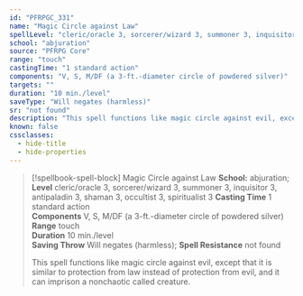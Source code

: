 ```yaml
---
id: "PFRPGC_331"
name: "Magic Circle against Law"
spellLevel: "cleric/oracle 3, sorcerer/wizard 3, summoner 3, inquisitor 3, antipaladin 3, shaman 3, occultist 3, spiritualist 3"
school: "abjuration"
source: "PFRPG Core"
range: "touch"
castingTime: "1 standard action"
components: "V, S, M/DF (a 3-ft.-diameter circle of powdered silver)"
targets: ""
duration: "10 min./level"
saveType: "Will negates (harmless)"
sr: "not found"
description: "This spell functions like magic circle against evil, except that it is similar to protection from law instead of protection from evil, and it can imprison a nonchaotic called creature."
known: false
cssclasses:
  - hide-title
  - hide-properties
---
```


> [!spellbook-spell-block] Magic Circle against Law
> **School:** abjuration; **Level** cleric/oracle 3, sorcerer/wizard 3, summoner 3, inquisitor 3, antipaladin 3, shaman 3, occultist 3, spiritualist 3
> **Casting Time** 1 standard action  
> **Components** V, S, M/DF (a 3-ft.-diameter circle of powdered silver)  
> **Range** touch  
> **Duration** 10 min./level  
> **Saving Throw** Will negates (harmless); **Spell Resistance** not found
> 
> This spell functions like magic circle against evil, except that it is similar to protection from law instead of protection from evil, and it can imprison a nonchaotic called creature.